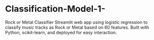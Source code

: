 # Classification-Model-1-
Rock or Metal Classifier Streamlit web app using logistic regression to classify music tracks as Rock or Metal based on 60 features. Built with Python, scikit-learn, and deployed for easy interaction.
